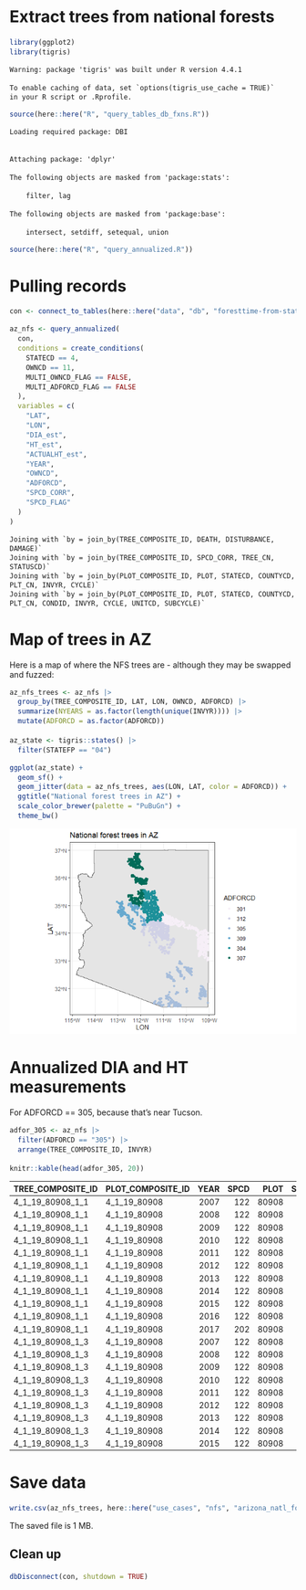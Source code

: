 # Extract trees from national forests


``` r
library(ggplot2)
library(tigris)
```

    Warning: package 'tigris' was built under R version 4.4.1

    To enable caching of data, set `options(tigris_use_cache = TRUE)`
    in your R script or .Rprofile.

``` r
source(here::here("R", "query_tables_db_fxns.R"))
```

    Loading required package: DBI


    Attaching package: 'dplyr'

    The following objects are masked from 'package:stats':

        filter, lag

    The following objects are masked from 'package:base':

        intersect, setdiff, setequal, union

``` r
source(here::here("R", "query_annualized.R"))
```

# Pulling records

``` r
con <- connect_to_tables(here::here("data", "db", "foresttime-from-state-parquet.duckdb"))
```

``` r
az_nfs <- query_annualized(
  con,
  conditions = create_conditions(
    STATECD == 4,
    OWNCD == 11,
    MULTI_OWNCD_FLAG == FALSE,
    MULTI_ADFORCD_FLAG == FALSE
  ),
  variables = c(
    "LAT",
    "LON",
    "DIA_est",
    "HT_est",
    "ACTUALHT_est",
    "YEAR",
    "OWNCD",
    "ADFORCD",
    "SPCD_CORR",
    "SPCD_FLAG"
  )
)
```

    Joining with `by = join_by(TREE_COMPOSITE_ID, DEATH, DISTURBANCE, DAMAGE)`
    Joining with `by = join_by(TREE_COMPOSITE_ID, SPCD_CORR, TREE_CN, STATUSCD)`
    Joining with `by = join_by(PLOT_COMPOSITE_ID, PLOT, STATECD, COUNTYCD, PLT_CN, INVYR, CYCLE)`
    Joining with `by = join_by(PLOT_COMPOSITE_ID, PLOT, STATECD, COUNTYCD, PLT_CN, CONDID, INVYR, CYCLE, UNITCD, SUBCYCLE)`

# Map of trees in AZ

Here is a map of where the NFS trees are - although they may be swapped
and fuzzed:

``` r
az_nfs_trees <- az_nfs |>
  group_by(TREE_COMPOSITE_ID, LAT, LON, OWNCD, ADFORCD) |>
  summarize(NYEARS = as.factor(length(unique(INVYR)))) |>
  mutate(ADFORCD = as.factor(ADFORCD))

az_state <- tigris::states() |>
  filter(STATEFP == "04")
```

``` r
ggplot(az_state) +
  geom_sf() +
  geom_jitter(data = az_nfs_trees, aes(LON, LAT, color = ADFORCD)) +
  ggtitle("National forest trees in AZ") +
  scale_color_brewer(palette = "PuBuGn") +
  theme_bw()
```

![](national_forests_az_annualized_files/figure-commonmark/unnamed-chunk-5-1.png)

# Annualized DIA and HT measurements

For ADFORCD == 305, because that’s near Tucson.

``` r
adfor_305 <- az_nfs |>
  filter(ADFORCD == "305") |>
  arrange(TREE_COMPOSITE_ID, INVYR)

knitr::kable(head(adfor_305, 20))
```

| TREE_COMPOSITE_ID | PLOT_COMPOSITE_ID | YEAR | SPCD |  PLOT | SUBP | COUNTYCD | STATECD |       PLT_CN | INVYR | CYCLE | MEASYEAR |      TREE_CN |      COND_CN | CONDID |      LAT |       LON | DIA_est | HT_est | ACTUALHT_est | OWNCD | ADFORCD | SPCD_CORR | SPCD_FLAG |
|:------------------|:------------------|-----:|-----:|------:|-----:|---------:|--------:|-------------:|------:|------:|---------:|-------------:|-------------:|-------:|---------:|----------:|--------:|-------:|-------------:|------:|--------:|----------:|:----------|
| 4_1_19_80908_1_1  | 4_1_19_80908      | 2007 |  122 | 80908 |    1 |       19 |       4 | 1.216394e+13 |  2007 |     3 |     2007 | 1.216395e+13 | 1.216394e+13 |      1 | 32.43407 | -110.8141 |    20.1 |     83 |         58.0 |    11 |     305 |       202 | TRUE      |
| 4_1_19_80908_1_1  | 4_1_19_80908      | 2008 |  122 | 80908 |    1 |       19 |       4 | 1.216394e+13 |  2007 |     3 |     2007 | 1.216395e+13 | 1.216394e+13 |      1 | 32.43407 | -110.8141 |    20.1 |     83 |         58.0 |    11 |     305 |       202 | TRUE      |
| 4_1_19_80908_1_1  | 4_1_19_80908      | 2009 |  122 | 80908 |    1 |       19 |       4 | 1.216394e+13 |  2007 |     3 |     2007 | 1.216395e+13 | 1.216394e+13 |      1 | 32.43407 | -110.8141 |    20.1 |     83 |         58.0 |    11 |     305 |       202 | TRUE      |
| 4_1_19_80908_1_1  | 4_1_19_80908      | 2010 |  122 | 80908 |    1 |       19 |       4 | 1.216394e+13 |  2007 |     3 |     2007 | 1.216395e+13 | 1.216394e+13 |      1 | 32.43407 | -110.8141 |    20.1 |     83 |         58.0 |    11 |     305 |       202 | TRUE      |
| 4_1_19_80908_1_1  | 4_1_19_80908      | 2011 |  122 | 80908 |    1 |       19 |       4 | 1.216394e+13 |  2007 |     3 |     2007 | 1.216395e+13 | 1.216394e+13 |      1 | 32.43407 | -110.8141 |    20.1 |     83 |         58.0 |    11 |     305 |       202 | TRUE      |
| 4_1_19_80908_1_1  | 4_1_19_80908      | 2012 |  122 | 80908 |    1 |       19 |       4 | 1.216394e+13 |  2007 |     3 |     2007 | 1.216395e+13 | 1.216394e+13 |      1 | 32.43407 | -110.8141 |    20.1 |     83 |         58.0 |    11 |     305 |       202 | TRUE      |
| 4_1_19_80908_1_1  | 4_1_19_80908      | 2013 |  122 | 80908 |    1 |       19 |       4 | 1.216394e+13 |  2007 |     3 |     2007 | 1.216395e+13 | 1.216394e+13 |      1 | 32.43407 | -110.8141 |    20.1 |     83 |         58.0 |    11 |     305 |       202 | TRUE      |
| 4_1_19_80908_1_1  | 4_1_19_80908      | 2014 |  122 | 80908 |    1 |       19 |       4 | 1.216394e+13 |  2007 |     3 |     2007 | 1.216395e+13 | 1.216394e+13 |      1 | 32.43407 | -110.8141 |    20.1 |     83 |         58.0 |    11 |     305 |       202 | TRUE      |
| 4_1_19_80908_1_1  | 4_1_19_80908      | 2015 |  122 | 80908 |    1 |       19 |       4 | 1.216394e+13 |  2007 |     3 |     2007 | 1.216395e+13 | 1.216394e+13 |      1 | 32.43407 | -110.8141 |    20.1 |     83 |         58.0 |    11 |     305 |       202 | TRUE      |
| 4_1_19_80908_1_1  | 4_1_19_80908      | 2016 |  122 | 80908 |    1 |       19 |       4 | 1.216394e+13 |  2007 |     3 |     2007 | 1.216395e+13 | 1.216394e+13 |      1 | 32.43407 | -110.8141 |    20.1 |     83 |         58.0 |    11 |     305 |       202 | TRUE      |
| 4_1_19_80908_1_1  | 4_1_19_80908      | 2017 |  202 | 80908 |    1 |       19 |       4 | 1.887798e+14 |  2017 |     4 |     2017 | 5.502282e+14 | 5.502282e+14 |      1 | 32.43407 | -110.8141 |    20.1 |     83 |         58.0 |    11 |     305 |       202 | FALSE     |
| 4_1_19_80908_1_3  | 4_1_19_80908      | 2007 |  122 | 80908 |    1 |       19 |       4 | 1.216394e+13 |  2007 |     3 |     2007 | 1.216395e+13 | 1.216394e+13 |      1 | 32.43407 | -110.8141 |    11.5 |     51 |         48.0 |    11 |     305 |       122 | FALSE     |
| 4_1_19_80908_1_3  | 4_1_19_80908      | 2008 |  122 | 80908 |    1 |       19 |       4 | 1.216394e+13 |  2007 |     3 |     2007 | 1.216395e+13 | 1.216394e+13 |      1 | 32.43407 | -110.8141 |    11.5 |     51 |         43.9 |    11 |     305 |       122 | FALSE     |
| 4_1_19_80908_1_3  | 4_1_19_80908      | 2009 |  122 | 80908 |    1 |       19 |       4 | 1.216394e+13 |  2007 |     3 |     2007 | 1.216395e+13 | 1.216394e+13 |      1 | 32.43407 | -110.8141 |    11.5 |     51 |         39.8 |    11 |     305 |       122 | FALSE     |
| 4_1_19_80908_1_3  | 4_1_19_80908      | 2010 |  122 | 80908 |    1 |       19 |       4 | 1.216394e+13 |  2007 |     3 |     2007 | 1.216395e+13 | 1.216394e+13 |      1 | 32.43407 | -110.8141 |    11.5 |     51 |         35.7 |    11 |     305 |       122 | FALSE     |
| 4_1_19_80908_1_3  | 4_1_19_80908      | 2011 |  122 | 80908 |    1 |       19 |       4 | 1.216394e+13 |  2007 |     3 |     2007 | 1.216395e+13 | 1.216394e+13 |      1 | 32.43407 | -110.8141 |    11.5 |     51 |         31.6 |    11 |     305 |       122 | FALSE     |
| 4_1_19_80908_1_3  | 4_1_19_80908      | 2012 |  122 | 80908 |    1 |       19 |       4 | 1.216394e+13 |  2007 |     3 |     2007 | 1.216395e+13 | 1.216394e+13 |      1 | 32.43407 | -110.8141 |    11.5 |     51 |         27.5 |    11 |     305 |       122 | FALSE     |
| 4_1_19_80908_1_3  | 4_1_19_80908      | 2013 |  122 | 80908 |    1 |       19 |       4 | 1.216394e+13 |  2007 |     3 |     2007 | 1.216395e+13 | 1.216394e+13 |      1 | 32.43407 | -110.8141 |    11.5 |     51 |         23.4 |    11 |     305 |       122 | FALSE     |
| 4_1_19_80908_1_3  | 4_1_19_80908      | 2014 |  122 | 80908 |    1 |       19 |       4 | 1.216394e+13 |  2007 |     3 |     2007 | 1.216395e+13 | 1.216394e+13 |      1 | 32.43407 | -110.8141 |    11.5 |     51 |         19.3 |    11 |     305 |       122 | FALSE     |
| 4_1_19_80908_1_3  | 4_1_19_80908      | 2015 |  122 | 80908 |    1 |       19 |       4 | 1.216394e+13 |  2007 |     3 |     2007 | 1.216395e+13 | 1.216394e+13 |      1 | 32.43407 | -110.8141 |    11.5 |     51 |         15.2 |    11 |     305 |       122 | FALSE     |

# Save data

``` r
write.csv(az_nfs_trees, here::here("use_cases", "nfs", "arizona_natl_forest_trees.csv"))
```

The saved file is 1 MB.

## Clean up

``` r
dbDisconnect(con, shutdown = TRUE)
```
